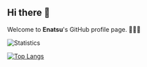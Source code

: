 ## Hi there 👋

Welcome to **Enatsu**'s GitHub profile page. 🎉🎉🎉

![Statistics](https://github-readme-stats.vercel.app/api?username=unsioer)

[![Top Langs](https://github-readme-stats.vercel.app/api/top-langs/?username=unsioer&layout=compact)](https://github.com/anuraghazra/github-readme-stats)


